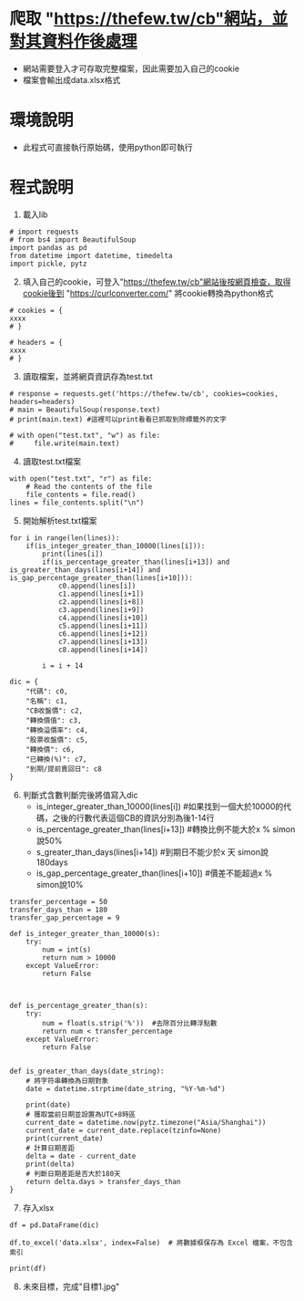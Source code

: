 # 爬取 "https://thefew.tw/cb"網站，並對其資料作後處理
   - 網站需要登入才可存取完整檔案，因此需要加入自己的cookie
   - 檔案會輸出成data.xlsx格式

# 環境說明
  - 此程式可直接執行原始碼，使用python即可執行
    
# 程式說明

1. 載入lib 
```shell
# import requests
# from bs4 import BeautifulSoup
import pandas as pd
from datetime import datetime, timedelta
import pickle, pytz

```
2. 填入自己的cookie，可登入"https://thefew.tw/cb"網站後按網頁檢查，取得cookie後到 "https://curlconverter.com/" 將cookie轉換為python格式
```shell
# cookies = {
xxxx
# }

# headers = {
xxxx
# }
```
3. 讀取檔案，並將網頁資訊存為test.txt
```shell
# response = requests.get('https://thefew.tw/cb', cookies=cookies, headers=headers)
# main = BeautifulSoup(response.text)
# print(main.text) #這裡可以print看看已抓取到除標籤外的文字

# with open("test.txt", "w") as file:
#     file.write(main.text)
```

4. 讀取test.txt檔案
```shell
with open("test.txt", "r") as file:
    # Read the contents of the file
    file_contents = file.read()
lines = file_contents.split("\n")
```

5. 開始解析test.txt檔案
```shell
for i in range(len(lines)):
    if(is_integer_greater_than_10000(lines[i])):
        print(lines[i])
        if(is_percentage_greater_than(lines[i+13]) and is_greater_than_days(lines[i+14]) and is_gap_percentage_greater_than(lines[i+10])):
            c0.append(lines[i])
            c1.append(lines[i+1])
            c2.append(lines[i+8])
            c3.append(lines[i+9])
            c4.append(lines[i+10])
            c5.append(lines[i+11])
            c6.append(lines[i+12])
            c7.append(lines[i+13])
            c8.append(lines[i+14])

        i = i + 14
        
dic = {
    "代碼": c0,
    "名稱": c1,
    "CB收盤價": c2,
    "轉換價值": c3,
    "轉換溢價率": c4,
    "股票收盤價": c5,
    "轉換價": c6,
    "已轉換(%)": c7,
    "到期/提前賣回日": c8
}
```

6. 判斷式含數判斷完後將值寫入dic
   - is_integer_greater_than_10000(lines[i]) #如果找到一個大於10000的代碼，之後的行數代表這個CB的資訊分別為後1-14行
   - is_percentage_greater_than(lines[i+13]) #轉換比例不能大於x % simon說50%
   - s_greater_than_days(lines[i+14]) #到期日不能少於x 天 simon說180days
   - is_gap_percentage_greater_than(lines[i+10]) #價差不能超過x % simon說10%
```shell
transfer_percentage = 50
transfer_days_than = 180
transfer_gap_percentage = 9

def is_integer_greater_than_10000(s):
    try:
        num = int(s)
        return num > 10000
    except ValueError:
        return False



def is_percentage_greater_than(s):
    try:
        num = float(s.strip('%'))  #去除百分比轉浮點數
        return num < transfer_percentage
    except ValueError:
        return False


def is_greater_than_days(date_string):
    # 將字符串轉換為日期對象
    date = datetime.strptime(date_string, "%Y-%m-%d")
    
    print(date)
    # 獲取當前日期並設置為UTC+8時區
    current_date = datetime.now(pytz.timezone("Asia/Shanghai"))
    current_date = current_date.replace(tzinfo=None)
    print(current_date)
    # 計算日期差距
    delta = date - current_date
    print(delta)
    # 判斷日期差距是否大於180天
    return delta.days > transfer_days_than
}
```
7. 存入xlsx
```shell
df = pd.DataFrame(dic)

df.to_excel('data.xlsx', index=False)  # 將數據框保存為 Excel 檔案，不包含索引

print(df)

```
8. 未來目標，完成"目標1.jpg"
